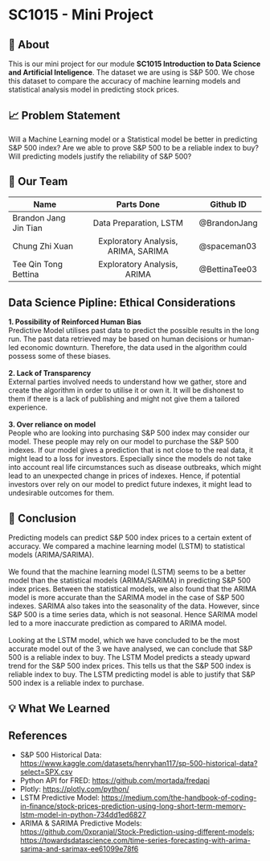 # SC1015 - Mini Project
## :page_with_curl: About
This is our mini project for our module **SC1015 Introduction to Data Science and Artificial Inteligence**. The dataset we are using is S&P 500. We chose this dataset to compare the accuracy of machine learning models and statistical analysis model in predicting stock prices.

## :chart_with_upwards_trend: Problem Statement
Will a Machine Learning model or a Statistical model be better in predicting S&P 500 index? Are we able to prove S&P 500 to be a reliable index to buy? Will predicting models justify the reliability of S&P 500? 

## :busts_in_silhouette: Our Team
| Name | Parts Done | Github ID |
|---|:---:|---|
| Brandon Jang Jin Tian | Data Preparation, LSTM | @BrandonJang |
| Chung Zhi Xuan | Exploratory Analysis, ARIMA, SARIMA | @spaceman03 |
| Tee Qin Tong Bettina | Exploratory Analysis, ARIMA | @BettinaTee03 |

## Data Science Pipline: Ethical Considerations
**1. Possibility of Reinforced Human Bias**  
Predictive Model utilises past data to predict the possible results in the long run. The past data retrieved may be based on human decisions or human-led economic downturn. Therefore, the data used in the algorithm could possess some of these biases.   
<br>
**2. Lack of Transparency**  
External parties involved needs to understand how we gather, store and create the algorithm in order to utilise it or own it. It will be dishonest to them if there is a lack of publishing and might not give them a tailored experience.  
<br>
**3. Over reliance on model**  
People who are looking into purchasing S&P 500 index may consider our model. These people may rely on our model to purchase the S&P 500 indexes. If our model gives a prediction that is not close to the real data, it might lead to a loss for investors. Especially since the models do not take into account real life circumstances such as disease outbreaks, which might lead to an unexpected change in prices of indexes. Hence, if potential investors over rely on our model to predict future indexes, it might lead to undesirable outcomes for them.  




## :bookmark_tabs: Conclusion
Predicting models can predict S&P 500 index prices to a certain extent of accuracy. We compared a machine learning model (LSTM) to statistical models (ARIMA/SARIMA).  
<br>
We found that the machine learning model (LSTM) seems to be a better model than the statistical models (ARIMA/SARIMA) in predicting S&P 500 index prices.
Between the statistical models, we also found that the ARIMA model is more accurate than the SARIMA model in the case of S&P 500 indexes. SARIMA also takes into the seasonality of the data. However, since S&P 500 is a time series data, which is not seasonal. Hence SARIMA model led to a more inaccurate prediction as compared to ARIMA model.  
<br>
Looking at the LSTM model, which we have concluded to be the most accurate model out of the 3 we have analysed, we can conclude that S&P 500 is a reliable index to buy. The LSTM Model predicts a steady upward trend for the S&P 500 index prices. This tells us that the S&P 500 index is reliable index to buy. The LSTM predicting model is able to justify that S&P 500 index is a reliable index to purchase.  




## :bulb: What We Learned

## References
- S&P 500 Historical Data: https://www.kaggle.com/datasets/henryhan117/sp-500-historical-data?select=SPX.csv
- Python API for FRED: https://github.com/mortada/fredapi
- Plotly: https://plotly.com/python/
- LSTM Predictive Model: https://medium.com/the-handbook-of-coding-in-finance/stock-prices-prediction-using-long-short-term-memory-lstm-model-in-python-734dd1ed6827
- ARIMA & SARIMA Predictive Models: https://github.com/0xpranjal/Stock-Prediction-using-different-models; https://towardsdatascience.com/time-series-forecasting-with-arima-sarima-and-sarimax-ee61099e78f6
